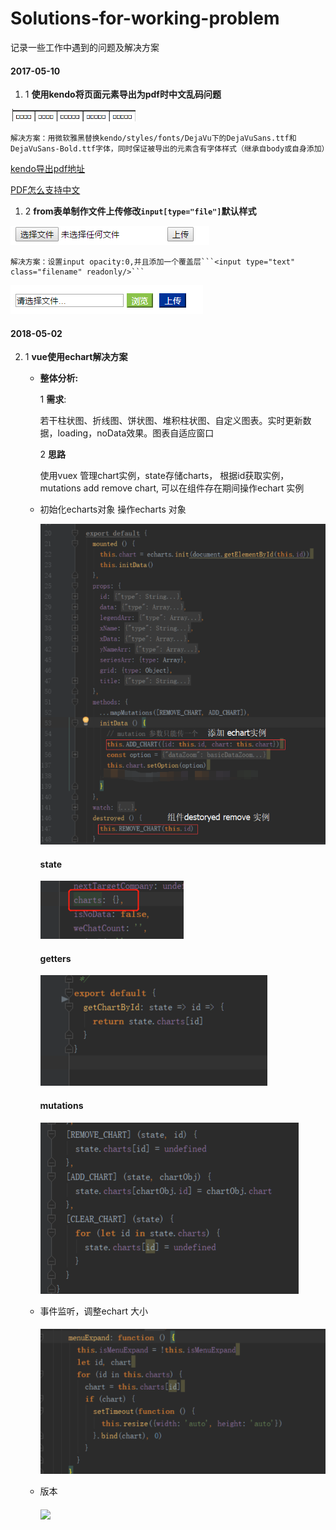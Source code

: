 # Solutions-for-working-problem
记录一些工作中遇到的问题及解决方案

#### 2017-05-10
1. 1 **使用kendo将页面元素导出为pdf时中文乱码问题**

![中文乱码](src/kendo_pdf/src/images/error1.png)

    解决方案：用微软雅黑替换kendo/styles/fonts/DejaVu下的DejaVuSans.ttf和DejaVuSans-Bold.ttf字体，同时保证被导出的元素含有字体样式（继承自body或自身添加）

[kendo导出pdf地址](http://docs.telerik.com/kendo-ui/framework/drawing/drawing-dom#configuration-Custom)

[PDF怎么支持中文](http://blog.csdn.net/miyawang21/article/details/59482889)

1. 2 **from表单制作文件上传修改```input[type="file"]```默认样式**

![](src/file_upload/src/image/origin.png)

    解决方案：设置input opacity:0,并且添加一个覆盖层```<input type="text" class="filename" readonly/>```

![](src/file_upload/src/image/fileUpload.png)

#### 2018-05-02
2. 1 **vue使用echart解决方案**
    + **整体分析:** 
    
       1 **需求**:
       
       若干柱状图、折线图、饼状图、堆积柱状图、自定义图表。实时更新数据，loading，noData效果。图表自适应窗口
       
       2 **思路**
       
       使用vuex 管理chart实例，state存储charts， 根据id获取实例， mutations add remove chart, 可以在组件存在期间操作echart 实例
    
    + 初始化echarts对象 操作echarts 对象
    
       ![](src/echarts/chart_init.png)
       #### state
       ![](src/echarts/state.png)
       #### getters
       ![](src/echarts/getters.png)
       #### mutations
       ![](src/echarts/mutations.png)
       
    + 事件监听，调整echart 大小
       #### 
       ![](src/echarts/resize.png)
       
    + 版本
       ####
       ![](src/file_upload/echarts/version.png)
    